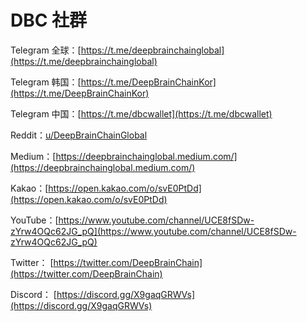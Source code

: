 # DBC 社群

Telegram 全球：[https://t.me/deepbrainchainglobal](https://t.me/deepbrainchainglobal)

Telegram 韩国：[https://t.me/DeepBrainChainKor](https://t.me/DeepBrainChainKor)

Telegram 中国：[https://t.me/dbcwallet](https://t.me/dbcwallet)

Reddit：[u/DeepBrainChainGlobal](https://www.reddit.com/user/DeepBrainChainGlobal/)

Medium：[https://deepbrainchainglobal.medium.com/](https://deepbrainchainglobal.medium.com/)

Kakao：[https://open.kakao.com/o/svE0PtDd](https://open.kakao.com/o/svE0PtDd)

YouTube：[https://www.youtube.com/channel/UCE8fSDw-zYrw4OQc62JG_pQ](https://www.youtube.com/channel/UCE8fSDw-zYrw4OQc62JG_pQ)

Twitter： [https://twitter.com/DeepBrainChain](https://twitter.com/DeepBrainChain)

Discord： [https://discord.gg/X9gaqGRWVs](https://discord.gg/X9gaqGRWVs)
